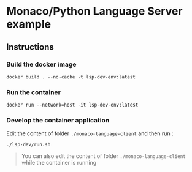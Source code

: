 # Monaco/Python Language Server example

## Instructions

### Build the docker image

```
docker build . --no-cache -t lsp-dev-env:latest
```

### Run the container

```
docker run --network=host -it lsp-dev-env:latest
```

### Develop the container application

Edit the content of folder `./monaco-language-client` and then run :

```
./lsp-dev/run.sh
```

> You can also edit the content of folder `./monaco-language-client` while the container is running
